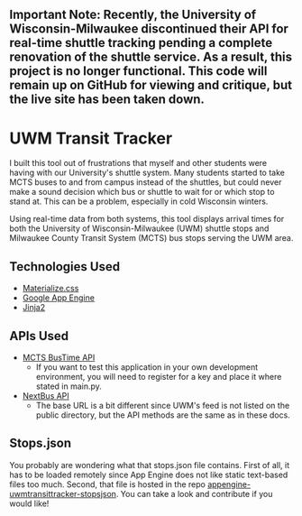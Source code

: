 Important Note: Recently, the University of Wisconsin-Milwaukee discontinued their API for real-time shuttle tracking pending a complete renovation of the shuttle service. As a result, this project is no longer functional. This code will remain up on GitHub for viewing and critique, but the live site has been taken down.
-----------

UWM Transit Tracker
===========================
I built this tool out of frustrations that myself and other students were having with our University's shuttle system. Many students started to take MCTS buses to and from campus instead of the shuttles, but could never make a sound decision which bus or shuttle to wait for or which stop to stand at. This can be a problem, especially in cold Wisconsin winters.

Using real-time data from both systems, this tool displays arrival times for both the University of Wisconsin-Milwaukee (UWM) shuttle stops and Milwaukee County Transit System (MCTS) bus stops serving the UWM area.

Technologies Used
-----------------
 - [Materialize.css](http://materializecss.com/ "Materialize.css")
 - [Google App Engine](https://cloud.google.com/appengine/ "App Engine")
 - [Jinja2](http://jinja.pocoo.org/ "Jinja2")

APIs Used
---------
 - [MCTS BusTime API](http://realtime.ridemcts.com/bustime/createAccount.jsp "BusTime")
	 - If you want to test this application in your own development environment, you will need to register for a key and place it where stated in main.py.
 - [NextBus API](http://api-portal.anypoint.mulesoft.com/nextbus/api/nextbus-api "NextBus API")
	 - The base URL is a bit different since UWM's feed is not listed on the public directory, but the API methods are the same as in these docs. 

Stops.json
-------
You probably are wondering what that stops.json file contains. First of all, it has to be loaded remotely since App Engine does not like static text-based files too much. Second, that file is hosted in the repo [appengine-uwmtransittracker-stopsjson](https://github.com/anthonyjesmok/appengine-uwmtransittracker-stopsjson "appengine-uwmtransittracker-stopsjson"). You can take a look and contribute if you would like!